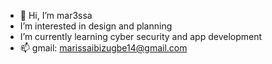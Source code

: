 - 👋 Hi, I’m mar3ssa
 - I’m interested in design and planning 
-  I’m currently learning cyber security and app development 
-   📫  gmail: marissaibizugbe14@gmail.com

<!---
mar3ssa/mar3ssa is a ✨ special ✨ repository because its `README.md` (this file) appears on your GitHub profile.
You can click the Preview link to take a look at your changes.
--->
